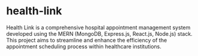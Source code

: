 # health-link
Health Link is a comprehensive hospital appointment management system developed using the MERN (MongoDB, Express.js, React.js, Node.js) stack. This project aims to streamline and enhance the efficiency of the appointment scheduling process within healthcare institutions.
